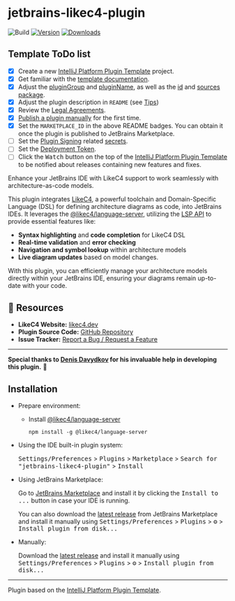 # jetbrains-likec4-plugin

![Build](https://github.com/quytm/jetbrains-likec4-plugin/workflows/Build/badge.svg)
[![Version](https://img.shields.io/jetbrains/plugin/v/26619.svg)](https://plugins.jetbrains.com/plugin/26619)
[![Downloads](https://img.shields.io/jetbrains/plugin/d/26619.svg)](https://plugins.jetbrains.com/plugin/26619)

## Template ToDo list
- [x] Create a new [IntelliJ Platform Plugin Template][template] project.
- [x] Get familiar with the [template documentation][template].
- [x] Adjust the [pluginGroup](./gradle.properties) and [pluginName](./gradle.properties), as well as the [id](./src/main/resources/META-INF/plugin.xml) and [sources package](./src/main/kotlin).
- [x] Adjust the plugin description in `README` (see [Tips][docs:plugin-description])
- [x] Review the [Legal Agreements](https://plugins.jetbrains.com/docs/marketplace/legal-agreements.html?from=IJPluginTemplate).
- [x] [Publish a plugin manually](https://plugins.jetbrains.com/docs/intellij/publishing-plugin.html?from=IJPluginTemplate) for the first time.
- [x] Set the `MARKETPLACE_ID` in the above README badges. You can obtain it once the plugin is published to JetBrains Marketplace.
- [ ] Set the [Plugin Signing](https://plugins.jetbrains.com/docs/intellij/plugin-signing.html?from=IJPluginTemplate) related [secrets](https://github.com/JetBrains/intellij-platform-plugin-template#environment-variables).
- [ ] Set the [Deployment Token](https://plugins.jetbrains.com/docs/marketplace/plugin-upload.html?from=IJPluginTemplate).
- [ ] Click the <kbd>Watch</kbd> button on the top of the [IntelliJ Platform Plugin Template][template] to be notified about releases containing new features and fixes.

<!-- Plugin description -->
Enhance your JetBrains IDE with LikeC4 support to work seamlessly with architecture-as-code models.

This plugin integrates [LikeC4](https://likec4.dev), a powerful toolchain and Domain-Specific Language (DSL) for defining architecture diagrams as code, into JetBrains IDEs. It leverages the [@likec4/language-server](https://github.com/likec4/likec4/tree/main/packages/language-server), utilizing the [LSP API](https://plugins.jetbrains.com/docs/intellij/language-server-protocol.html) to provide essential features like:

- **Syntax highlighting** and **code completion** for LikeC4 DSL
- **Real-time validation** and **error checking**
- **Navigation and symbol lookup** within architecture models
- **Live diagram updates** based on model changes.

With this plugin, you can efficiently manage your architecture models directly within your JetBrains IDE, ensuring your diagrams remain up-to-date with your code.

## 🔗 Resources
- **LikeC4 Website:** [likec4.dev](https://likec4.dev)
- **Plugin Source Code:** [GitHub Repository](https://github.com/quytm/jetbrains-likec4-plugin)
- **Issue Tracker:** [Report a Bug / Request a Feature](https://github.com/quytm/jetbrains-likec4-plugin/issues)

---
**Special thanks to [Denis Davydkov](https://github.com/davydkov) for his invaluable help in developing this plugin.** 🎉

<!-- Plugin description end -->

## Installation

- Prepare environment:
  + Install [@likec4/language-server](https://github.com/likec4/likec4/tree/main/packages/language-server)
    ```shell
    npm install -g @likec4/language-server
    ```

- Using the IDE built-in plugin system:
  
  <kbd>Settings/Preferences</kbd> > <kbd>Plugins</kbd> > <kbd>Marketplace</kbd> > <kbd>Search for "jetbrains-likec4-plugin"</kbd> >
  <kbd>Install</kbd>
  
- Using JetBrains Marketplace:

  Go to [JetBrains Marketplace](https://plugins.jetbrains.com/plugin/MARKETPLACE_ID) and install it by clicking the <kbd>Install to ...</kbd> button in case your IDE is running.

  You can also download the [latest release](https://plugins.jetbrains.com/plugin/MARKETPLACE_ID/versions) from JetBrains Marketplace and install it manually using
  <kbd>Settings/Preferences</kbd> > <kbd>Plugins</kbd> > <kbd>⚙️</kbd> > <kbd>Install plugin from disk...</kbd>

- Manually:

  Download the [latest release](https://github.com/quytm/jetbrains-likec4-plugin/releases/latest) and install it manually using
  <kbd>Settings/Preferences</kbd> > <kbd>Plugins</kbd> > <kbd>⚙️</kbd> > <kbd>Install plugin from disk...</kbd>


---
Plugin based on the [IntelliJ Platform Plugin Template][template].

[template]: https://github.com/JetBrains/intellij-platform-plugin-template
[docs:plugin-description]: https://plugins.jetbrains.com/docs/intellij/plugin-user-experience.html#plugin-description-and-presentation
